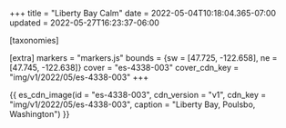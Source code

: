 +++
title = "Liberty Bay Calm"
date = 2022-05-04T10:18:04.365-07:00
updated = 2022-05-27T16:23:37-06:00

[taxonomies]

[extra]
markers = "markers.js"
bounds = {sw = [47.725, -122.658], ne = [47.745, -122.638]}
cover = "es-4338-003"
cover_cdn_key = "img/v1/2022/05/es-4338-003"
+++

<!-- more -->

{{ es_cdn_image(id = "es-4338-003", cdn_version = "v1", cdn_key = "img/v1/2022/05/es-4338-003", caption = "Liberty Bay, Poulsbo, Washington") }}
